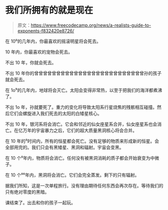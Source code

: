 # 我们所拥有的就是现在

> 原文：<https://www.freecodecamp.org/news/a-realists-guide-to-exponents-f832420e8726/>

在 10⁰的几年内，你最喜欢的摇滚明星将会死去。

10 年内，你最喜欢的宠物会死去。

不出 10 年，你就会死去。

不出 10 年你的曾曾曾曾曾曾曾曾曾曾曾曾曾曾曾曾曾曾曾曾曾曾曾曾曾孙的孩子就会死去。

在 1o⁹的几年内，地球将会灭亡。太阳会变得非常热，以至于把我们的海洋都煮沸了。

不出 1o 年，孙就要死了。重力的变化将导致太阳系行星烧焦的残骸相互碰撞。然后它们会螺旋进入我们死去的太阳的白矮星核心。

不出 10 年，银河系将会消亡。它会和邻近的仙女座星系合并，仙女座星系也会消亡。在亿万年的宇宙暴力之后，它们的超大质量黑洞核心将会合并。

在 10 年的⁵时间内，所有的恒星都会死亡。没有足够的物质来形成新的恒星。会全部用完的。我们只会有黑矮星、黑洞和辐射。宇宙会变黑。

在 10 个⁰年内，物质将会消亡。任何没有被黑洞消耗的质子都会开始衰变为中微子。

在 10 个⁰⁰年内，黑洞将会消亡。它们会完全蒸发。剩下的只有辐射。

据我们所知，这是一次单程旅行。没有理由期待任何东西会再次存在。等待我们的只有绝对零度的黑暗。

课结束了。出去和你的孩子一起玩。